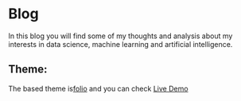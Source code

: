 # Blog
In this blog you will find some of my thoughts and analysis about my interests in data science, machine learning and artificial intelligence. 

## Theme:
The based theme is<a href="https://github.com/bogoli/-folio">folio</a> and you can check <a href="http://liabogoev.com/-folio">Live Demo</a>